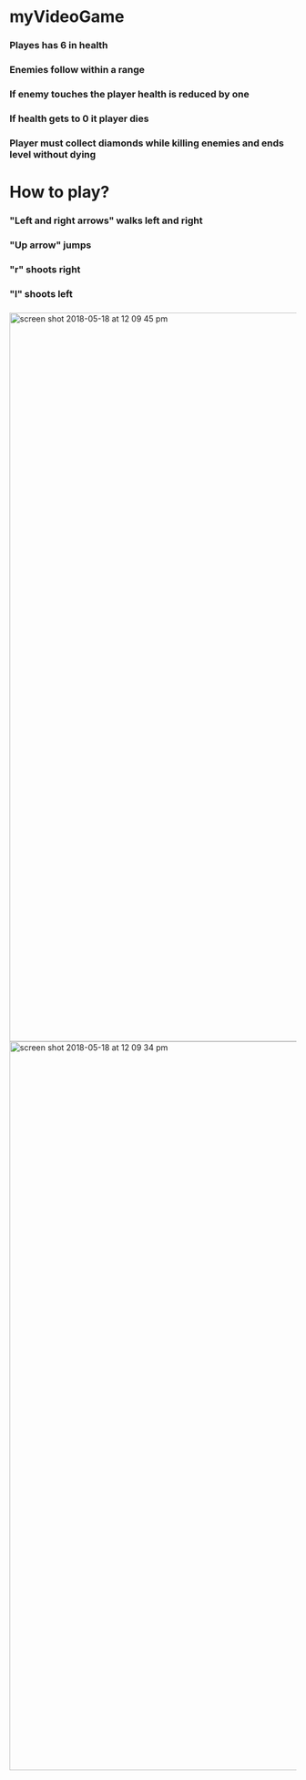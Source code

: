 # myVideoGame

### Playes has 6 in health
### Enemies follow within a range
### If enemy touches the player health is reduced by one 
### If health gets to 0 it player dies
### Player must collect diamonds while killing enemies and ends level without dying

# How to play?
### "Left and right arrows" walks left and right
### "Up arrow" jumps
### "r" shoots right
### "l" shoots left

###

<img width="1280" alt="screen shot 2018-05-18 at 12 09 45 pm" src="https://user-images.githubusercontent.com/32678868/40246634-70aab80a-5a97-11e8-9785-70030cbf17a4.png">


<img width="1280" alt="screen shot 2018-05-18 at 12 09 34 pm" src="https://user-images.githubusercontent.com/32678868/40246623-66a9fa0a-5a97-11e8-97b6-e7b368471c35.png">
